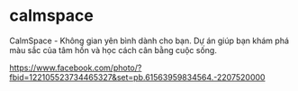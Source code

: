 # calmspace
CalmSpace - Không gian yên bình dành cho bạn. Dự án giúp bạn khám phá màu sắc của tâm hồn và học cách cân bằng cuộc sống.

https://www.facebook.com/photo/?fbid=122105523734465327&set=pb.61563959834564.-2207520000
